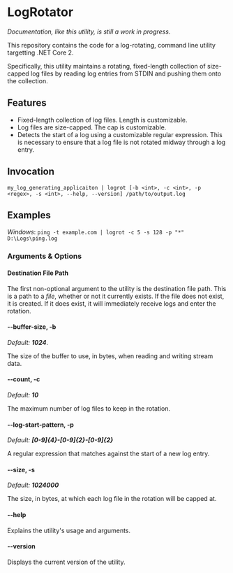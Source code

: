 # LogRotator

*Documentation, like this utility, is still a work in progress*.

This repository contains the code for a log-rotating, command line utility targetting .NET Core 2.

Specifically, this utility maintains a rotating, fixed-length collection of size-capped log files by reading log entries from STDIN and pushing them onto the collection.

## Features

* Fixed-length collection of log files. Length is customizable.
* Log files are size-capped. The cap is customizable.
* Detects the start of a log using a customizable regular expression. This is necessary to ensure that a log file is not rotated midway through a log entry.

## Invocation

`my_log_generating_applicaiton | logrot [-b <int>, -c <int>, -p <regex>, -s <int>, --help, --version] /path/to/output.log`

## Examples

*Windows*: `ping -t example.com | logrot -c 5 -s 128 -p "*" D:\Logs\ping.log`

### Arguments & Options

#### Destination File Path

The first non-optional argument to the utility is the destination file path. This is a path to a *file*, whether or not it currently exists. If the file does not exist, it is created. If it does exist, it will immediately receive logs and enter the rotation.

#### --buffer-size, -b

*Default: **1024***.

The size of the buffer to use, in bytes, when reading and writing stream data.

#### --count, -c

*Default: **10***

The maximum number of log files to keep in the rotation.

#### --log-start-pattern, -p

*Default: **[0-9]{4}-[0-9]{2}-[0-9]{2}***

A regular expression that matches against the start of a new log entry.

#### --size, -s

*Default: **1024000***

The size, in bytes, at which each log file in the rotation will be capped at.

#### --help

Explains the utility's usage and arguments.

#### --version

Displays the current version of the utility.

